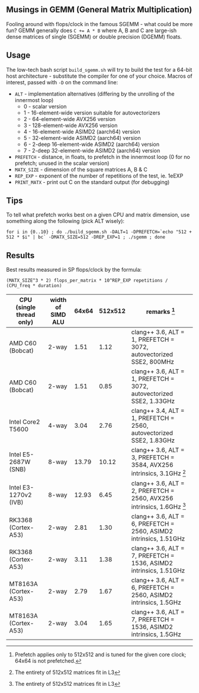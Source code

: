 Musings in GEMM (General Matrix Multiplication)
-----------------------------------------------

Fooling around with flops/clock in the famous SGEMM - what could be more fun? GEMM generally does `C += A * B` where A, B and C are large-ish dense matrices of single (SGEMM) or double precision (DGEMM) floats.

Usage
-----

The low-tech bash script `build_sgemm.sh` will try to build the test for a 64-bit host architecture - substitute the compiler for one of your choice. Macros of interest, passed with `-D` on the command line:

* `ALT` - implementation alternatives (differing by the unrolling of the innermost loop)
	* 0 - scalar version
	* 1 - 16-element-wide version suitable for autovectorizers
	* 2 - 64-element-wide AVX256 version
	* 3 - 128-element-wide AVX256 version
	* 4 - 16-element-wide ASIMD2 (aarch64) version
	* 5 - 32-element-wide ASIMD2 (aarch64) version
	* 6 - 2-deep 16-element-wide ASIMD2 (aarch64) version
	* 7 - 2-deep 32-element-wide ASIMD2 (aarch64) version
* `PREFETCH` - distance, in floats, to prefetch in the innermost loop (0 for no prefetch; unused in the scalar version)
* `MATX_SIZE` - dimension of the square matrices A, B & C
* `REP_EXP` - exponent of the number of repetitions of the test, ie. 1eEXP
* `PRINT_MATX` - print out C on the standard output (for debugging)

Tips
----

To tell what prefetch works best on a given CPU and matrix dimension, use something along the following (pick ALT wisely):

	for i in {0..10} ; do ./build_sgemm.sh -DALT=1 -DPREFETCH=`echo "512 + 512 * $i" | bc` -DMATX_SIZE=512 -DREP_EXP=1 ; ./sgemm ; done

Results
-------

Best results measured in SP flops/clock by the formula:

	(MATX_SIZE^3 * 2) flops_per_matrix * 10^REP_EXP repetitions / (CPU_freq * duration)

| CPU (single thread only)  | width of SIMD ALU | 64x64    | 512x512  | remarks [^1]                                                          |
| ------------------------- | ----------------- | -------- | -------- | --------------------------------------------------------------------- |
| AMD C60 (Bobcat)          | 2-way             | 1.51     | 1.12     | clang++ 3.6, ALT = 1, PREFETCH = 3072, autovectorized SSE2, 800MHz    |
| AMD C60 (Bobcat)          | 2-way             | 1.51     | 0.85     | clang++ 3.6, ALT = 1, PREFETCH = 3072, autovectorized SSE2, 1.33GHz   |
| Intel Core2 T5600         | 4-way             | 3.04     | 2.76     | clang++ 3.4, ALT = 1, PREFETCH = 2560, autovectorized SSE2, 1.83GHz   |
| Intel E5-2687W (SNB)      | 8-way             | 13.79    | 10.12    | clang++ 3.6, ALT = 3, PREFETCH = 3584, AVX256 intrinsics, 3.1GHz [^2] |
| Intel E3-1270v2 (IVB)     | 8-way             | 12.93    | 6.45     | clang++ 3.6, ALT = 2, PREFETCH = 2560, AVX256 intrinsics, 1.6GHz [^2] |
| RK3368 (Cortex-A53)       | 2-way             | 2.81     | 1.30     | clang++ 3.6, ALT = 6, PREFETCH = 2560, ASIMD2 intrinsics, 1.51GHz     |
| RK3368 (Cortex-A53)       | 2-way             | 3.11     | 1.38     | clang++ 3.6, ALT = 7, PREFETCH = 1536, ASIMD2 intrinsics, 1.51GHz     |
| MT8163A (Cortex-A53)      | 2-way             | 2.79     | 1.67     | clang++ 3.6, ALT = 6, PREFETCH = 2560, ASIMD2 intrinsics, 1.5GHz      |
| MT8163A (Cortex-A53)      | 2-way             | 3.04     | 1.65     | clang++ 3.6, ALT = 7, PREFETCH = 1536, ASIMD2 intrinsics, 1.5GHz      |

[^1]: Prefetch applies only to 512x512 and is tuned for the given core clock; 64x64 is not prefetched.  
[^2]: The entirety of 512x512 matrices fit in L3
